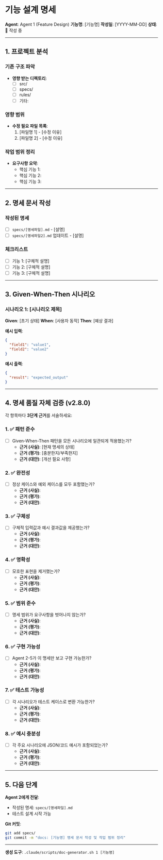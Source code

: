 # 기능 설계 명세

**Agent**: Agent 1 (Feature Design)
**기능명**: [기능명]
**작성일**: [YYYY-MM-DD]
**상태**: 🚧 작성 중

---

## 1. 프로젝트 분석

### 기존 구조 파악
- **영향 받는 디렉토리**:
  - [ ] src/
  - [ ] specs/
  - [ ] rules/
  - [ ] 기타:

### 영향 범위
- **수정 필요 파일 목록**:
  1. [파일명 1] - [수정 이유]
  2. [파일명 2] - [수정 이유]

### 작업 범위 정리
- **요구사항 요약**:
  - 핵심 기능 1:
  - 핵심 기능 2:
  - 핵심 기능 3:

---

## 2. 명세 문서 작성

### 작성된 명세
- [ ] `specs/[명세파일].md` - [설명]
- [ ] `specs/[명세파일2].md` 업데이트 - [설명]

### 체크리스트
- [ ] 기능 1: [구체적 설명]
- [ ] 기능 2: [구체적 설명]
- [ ] 기능 3: [구체적 설명]

---

## 3. Given-When-Then 시나리오

### 시나리오 1: [시나리오 제목]
**Given**: [초기 상태]
**When**: [사용자 동작]
**Then**: [예상 결과]

**예시 입력**:
```json
{
  "field1": "value1",
  "field2": "value2"
}
```

**예시 출력**:
```json
{
  "result": "expected_output"
}
```

---

## 4. 명세 품질 자체 검증 (v2.8.0)

각 항목마다 **3단계 근거**를 서술하세요:

### 1. ✅ 패턴 준수
- [ ] Given-When-Then 패턴을 모든 시나리오에 일관되게 적용했는가?
  - **근거 (사실)**: [현재 명세의 상태]
  - **근거 (평가)**: [충분한지/부족한지]
  - **근거 (대안)**: [개선 필요 사항]

### 2. ✅ 완전성
- [ ] 정상 케이스와 예외 케이스를 모두 포함했는가?
  - **근거 (사실)**:
  - **근거 (평가)**:
  - **근거 (대안)**:

### 3. ✅ 구체성
- [ ] 구체적 입력값과 예시 결과값을 제공했는가?
  - **근거 (사실)**:
  - **근거 (평가)**:
  - **근거 (대안)**:

### 4. ✅ 명확성
- [ ] 모호한 표현을 제거했는가?
  - **근거 (사실)**:
  - **근거 (평가)**:
  - **근거 (대안)**:

### 5. ✅ 범위 준수
- [ ] 명세 범위가 요구사항을 벗어나지 않는가?
  - **근거 (사실)**:
  - **근거 (평가)**:
  - **근거 (대안)**:

### 6. ✅ 구현 가능성
- [ ] Agent 2-5가 이 명세만 보고 구현 가능한가?
  - **근거 (사실)**:
  - **근거 (평가)**:
  - **근거 (대안)**:

### 7. ✅ 테스트 가능성
- [ ] 각 시나리오가 테스트 케이스로 변환 가능한가?
  - **근거 (사실)**:
  - **근거 (평가)**:
  - **근거 (대안)**:

### 8. ✅ 예시 충분성
- [ ] 각 주요 시나리오에 JSON/코드 예시가 포함되었는가?
  - **근거 (사실)**:
  - **근거 (평가)**:
  - **근거 (대안)**:

---

## 5. 다음 단계

**Agent 2에게 전달**:
- 작성된 명세: `specs/[명세파일].md`
- 테스트 설계 시작 가능

**Git 커밋**:
```bash
git add specs/
git commit -m "docs: [기능명] 명세 문서 작성 및 작업 범위 정리"
```

---

**생성 도구**: `.claude/scripts/doc-generator.sh 1 [기능명]`
